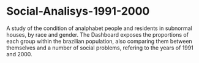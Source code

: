 # Social-Analisys-1991-2000
A study of the condition of analphabet people and residents in subnormal houses, by race and gender.
The Dashboard exposes the proportions of each group within the brazilian population, also comparing them between themselves and a number of social problems, 
refering to the years of 1991 and 2000.  
